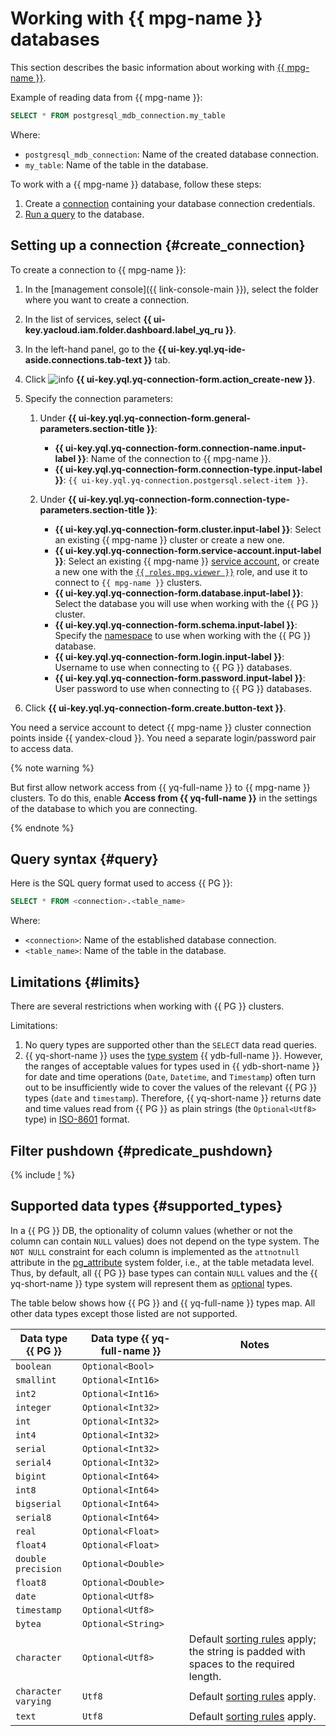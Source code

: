 # Working with {{ mpg-name }} databases

This section describes the basic information about working with [{{ mpg-name }}](https://yandex.cloud/en/services/managed-postgresql).

Example of reading data from {{ mpg-name }}:

```sql
SELECT * FROM postgresql_mdb_connection.my_table
```

Where:
* `postgresql_mdb_connection`: Name of the created database connection.
* `my_table`: Name of the table in the database.


To work with a {{ mpg-name }} database, follow these steps:
1. Create a [connection](../concepts/glossary.md#connection) containing your database connection credentials.
1. [Run a query](#query) to the database.

## Setting up a connection {#create_connection}

To create a connection to {{ mpg-name }}:
1. In the [management console]({{ link-console-main }}), select the folder where you want to create a connection.
1. In the list of services, select **{{ ui-key.yacloud.iam.folder.dashboard.label_yq_ru }}**.
1. In the left-hand panel, go to the **{{ ui-key.yql.yq-ide-aside.connections.tab-text }}** tab.
1. Click ![info](../../_assets/console-icons/plus.svg) **{{ ui-key.yql.yq-connection-form.action_create-new }}**.
1. Specify the connection parameters:

   1. Under **{{ ui-key.yql.yq-connection-form.general-parameters.section-title }}**:

      * **{{ ui-key.yql.yq-connection-form.connection-name.input-label }}**: Name of the connection to {{ mpg-name }}.
      * **{{ ui-key.yql.yq-connection-form.connection-type.input-label }}**: `{{ ui-key.yql.yq-connection.postgersql.select-item }}`.

   1. Under **{{ ui-key.yql.yq-connection-form.connection-type-parameters.section-title }}**:

      * **{{ ui-key.yql.yq-connection-form.cluster.input-label }}**: Select an existing {{ mpg-name }} cluster or create a new one.
      * **{{ ui-key.yql.yq-connection-form.service-account.input-label }}**: Select an existing {{ mpg-name }} [service account](../../iam/concepts/users/service-accounts.md), or create a new one with the [`{{ roles.mpg.viewer }}`](../../managed-postgresql/security/index.md#mpg-viewer) role, and use it to connect to `{{ mpg-name }}` clusters.
      * **{{ ui-key.yql.yq-connection-form.database.input-label }}**: Select the database you will use when working with the {{ PG }} cluster.
      * **{{ ui-key.yql.yq-connection-form.schema.input-label }}**: Specify the [namespace](https://www.postgresql.org/docs/current/catalog-pg-namespace.html) to use when working with the {{ PG }} database.
      * **{{ ui-key.yql.yq-connection-form.login.input-label }}**: Username to use when connecting to {{ PG }} databases.
      * **{{ ui-key.yql.yq-connection-form.password.input-label }}**: User password to use when connecting to {{ PG }} databases.


1. Click **{{ ui-key.yql.yq-connection-form.create.button-text }}**.

You need a service account to detect {{ mpg-name }} cluster connection points inside {{ yandex-cloud }}. You need a separate login/password pair to access data.

{% note warning %}

But first allow network access from {{ yq-full-name }} to {{ mpg-name }} clusters. To do this, enable **Access from {{ yq-full-name }}** in the settings of the database to which you are connecting.

{% endnote %}

## Query syntax {#query}
Here is the SQL query format used to access {{ PG }}:

```sql
SELECT * FROM <connection>.<table_name>
```

Where:
* `<connection>`: Name of the established database connection.
* `<table_name>`: Name of the table in the database.

## Limitations {#limits}

There are several restrictions when working with {{ PG }} clusters.

Limitations:
1. No query types are supported other than the `SELECT` data read queries.
1. {{ yq-short-name }} uses the [type system](https://ydb.tech/docs/en/yql/reference/types/primitive) {{ ydb-full-name }}. However, the ranges of acceptable values for types used in {{ ydb-short-name }} for date and time operations (`Date`, `Datetime`, and `Timestamp`) often turn out to be insufficiently wide to cover the values of the relevant {{ PG }} types (`date` and `timestamp`).
 Therefore, {{ yq-short-name }} returns date and time values read from {{ PG }} as plain strings (the `Optional<Utf8>` type) in [ISO-8601](https://www.iso.org/iso-8601-date-and-time-format.html) format.

## Filter pushdown {#predicate_pushdown}

{% include [!](_includes/predicate_pushdown.md) %}

## Supported data types {#supported_types}

In a {{ PG }} DB, the optionality of column values (whether or not the column can contain `NULL` values) does not depend on the type system. The `NOT NULL` constraint for each column is implemented as the `attnotnull` attribute in the [pg_attribute](https://www.postgresql.org/docs/current/catalog-pg-attribute.html) system folder, i.e., at the table metadata level. Thus, by default, all {{ PG }} base types can contain `NULL` values and the {{ yq-short-name }} type system will represent them as [optional](https://ydb.tech/docs/en/yql/reference/types/optional) types.

The table below shows how {{ PG }} and {{ yq-full-name }} types map. All other data types except those listed are not supported.

| Data type {{ PG }} | Data type {{ yq-full-name }} | Notes |
|---|----|------|
| `boolean` | `Optional<Bool>` |
| `smallint` | `Optional<Int16>` |
| `int2` | `Optional<Int16>` |
| `integer` | `Optional<Int32>` |
| `int` | `Optional<Int32>` |
| `int4` | `Optional<Int32>` |
| `serial` | `Optional<Int32>` |
| `serial4` | `Optional<Int32>` |
| `bigint` | `Optional<Int64>` |
| `int8` | `Optional<Int64>` |
| `bigserial` | `Optional<Int64>` |
| `serial8` | `Optional<Int64>` |
| `real` | `Optional<Float>` |
| `float4` | `Optional<Float>` |
| `double precision` | `Optional<Double>` |
| `float8` | `Optional<Double>` |
| `date` | `Optional<Utf8>` |
| `timestamp` | `Optional<Utf8>` |
| `bytea` | `Optional<String>` |
| `character` | `Optional<Utf8>` | Default [sorting rules](https://www.postgresql.org/docs/current/collation.html) apply; the string is padded with spaces to the required length. |
| `character varying` | `Utf8` | Default [sorting rules](https://www.postgresql.org/docs/current/collation.html) apply. |
| `text` | `Utf8` | Default [sorting rules](https://www.postgresql.org/docs/current/collation.html) apply. |

